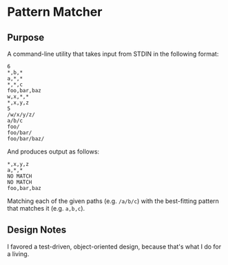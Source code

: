 Pattern Matcher
===============

Purpose
-------

A command-line utility that takes input from STDIN in the following format:

```
6
*,b,*
a,*,*
*,*,c
foo,bar,baz
w,x,*,*
*,x,y,z
5
/w/x/y/z/
a/b/c
foo/
foo/bar/
foo/bar/baz/
```

And produces output as follows:

```
*,x,y,z
a,*,*
NO MATCH
NO MATCH
foo,bar,baz
```

Matching each of the given paths (e.g. `/a/b/c`) with the best-fitting pattern that
matches it (e.g. `a,b,c`).

Design Notes
-------------

I favored a test-driven, object-oriented design, because that's what I do for a
living.
